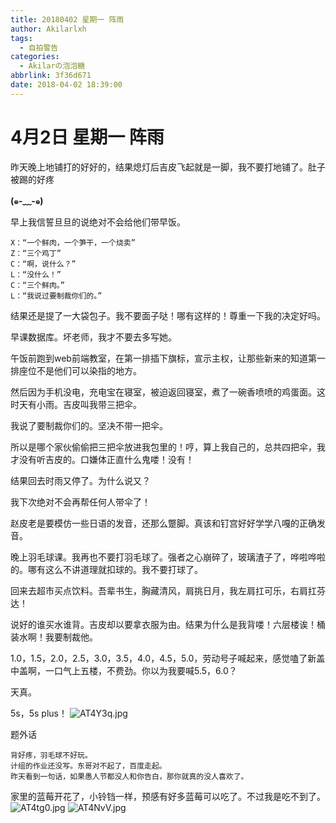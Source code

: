 ```yaml
---
title: 20180402 星期一 阵雨
author: Akilarlxh
tags:
  - 自拍警告
categories:
  - Akilarの泡泡糖
abbrlink: 3f36d671
date: 2018-04-02 18:39:00
---
```

# 4月2日 星期一 阵雨

昨天晚上地铺打的好好的，结果熄灯后吉皮飞起就是一脚，我不要打地铺了。肚子被踢的好疼

**(๑-﹏-๑)**

早上我信誓旦旦的说绝对不会给他们带早饭。
```
X：“一个鲜肉，一个笋干，一个烧卖”
Z：“三个鸡丁”
C：“啊，说什么？”
L：“没什么！”
C：“三个鲜肉。”
L：“我说过要制裁你们的。”
```
结果还是提了一大袋包子。我不要面子哒！哪有这样的！尊重一下我的决定好吗。

早课数据库。坏老师，我才不要去多写她。

午饭前跑到web前端教室，在第一排插下旗标，宣示主权，让那些新来的知道第一排座位不是他们可以染指的地方。

然后因为手机没电，充电宝在寝室，被迫返回寝室，煮了一碗香喷喷的鸡蛋面。这时天有小雨。吉皮叫我带三把伞。

我说了要制裁你们的。坚决不带一把伞。

所以是哪个家伙偷偷把三把伞放进我包里的！哼，算上我自己的，总共四把伞，我才没有听吉皮的。口嫌体正直什么鬼喽！没有！

结果回去时雨又停了。为什么说又？

我下次绝对不会再帮任何人带伞了！

赵皮老是要模仿一些日语的发音，还那么蹩脚。真该和钉宫好好学学八嘎的正确发音。

晚上羽毛球课。我再也不要打羽毛球了。强者之心崩碎了，玻璃渣子了，哗啦哗啦的。哪有这么不讲道理就扣球的。我不要打球了。

回来去超市买点饮料。吾辈书生，胸藏清风，肩挑日月，我左肩扛可乐，右肩扛芬达！

说好的谁买水谁背。吉皮却以要拿衣服为由。结果为什么是我背喽！六层楼诶！桶装水啊！我要制裁他。

1.0，1.5，2.0，2.5，3.0，3.5，4.0，4.5，5.0，劳动号子喊起来，感觉嗑了新盖中盖啊，一口气上五楼，不费劲。你以为我要喊5.5，6.0？

天真。

5s，5s plus！
![AT4Y3q.jpg](https://s2.ax1x.com/2019/04/10/AT4Y3q.jpg)

题外话
```
背好疼，羽毛球不好玩。
计组的作业还没写。东哥对不起了，百度走起。
昨天看到一句话，如果愚人节都没人和你告白，那你就真的没人喜欢了。
```
家里的蓝莓开花了，小铃铛一样，预感有好多蓝莓可以吃了。不过我是吃不到了。
![AT4tg0.jpg](https://s2.ax1x.com/2019/04/10/AT4tg0.jpg)
![AT4NvV.jpg](https://s2.ax1x.com/2019/04/10/AT4NvV.jpg)
